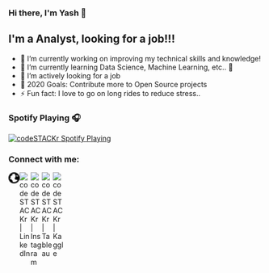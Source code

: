 ### Hi there, I'm Yash 👋
## I'm a Analyst, looking for a job!!!

- 🔭 I’m currently working on improving my technical skills and knowledge!
- 🌱 I’m currently learning Data Science, Machine Learning, etc.. 🤣
- 👯 I’m actively looking for a job
- 🥅 2020 Goals: Contribute more to Open Source projects
- ⚡ Fun fact: I love to go on long rides to reduce stress..

### Spotify Playing 🎧
[<img src="https://now-playing-codestackr.vercel.app/api/spotify-playing" alt="codeSTACKr Spotify Playing" width="350" />](https://open.spotify.com/user/swyqyimdc12jajde4vpwd2x1b)

### Connect with me:

[<img align="left" alt="codeSTACKr.com" width="22px" src="https://raw.githubusercontent.com/iconic/open-iconic/master/svg/globe.svg" />][website]
[<img align="left" alt="codeSTACKr | LinkedIn" width="22px" src="https://cdn.jsdelivr.net/npm/simple-icons@v3/icons/linkedin.svg" />][linkedin]
[<img align="left" alt="codeSTACKr | Instagram" width="22px" src="https://cdn.jsdelivr.net/npm/simple-icons@v3/icons/instagram.svg" />][instagram]
[<img align="left" alt="codeSTACKr | Tableau" width="22px" src="https://apps.joltteam.com/cdn/brikbuild/tableau-icon-pixel-art-5a5f5c4d755c41916225ab5e.brickImg.jpg" />][tableau]
[<img align="left" alt="codeSTACKr | Kaggle" width="22px" src="https://symbols.getvecta.com/stencil_86/5_kaggle-icon.bc8851495f.jpg" />][kaggle]

<br />

[website]: https://ykr4798.wixsite.com/mysite
[instagram]: https://www.instagram.com/ykr4798
[linkedin]: https://www.linkedin.com/in/yashkumarrao/
[tableau]: https://public.tableau.com/profile/yash.rao#!/
[kaggle]: https://www.kaggle.com/ykr4798
